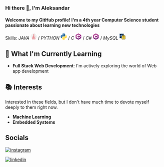 ### Hi there 👋, I'm Aleksandar
#### Welcome to my GitHub profile! I'm a 4th year Computer Science student passionate about learning new technologies 

 Skills: *JAVA* <img src="https://github.com/AleksandarDrljaca/AleksandarDrljaca/blob/main/java_919854.png" width="20" height="20" > / *PYTHON* <img src="https://github.com/AleksandarDrljaca/AleksandarDrljaca/blob/main/python_5968350.png" width="20" height="20" > / *C*  <img src="https://github.com/AleksandarDrljaca/AleksandarDrljaca/blob/main/c-sharp.png" width="20" height="20" > / *C#*  <img src="https://github.com/AleksandarDrljaca/AleksandarDrljaca/blob/main/c-sharp.png" width="20" height="20" > / *MySQL* <img src="https://github.com/AleksandarDrljaca/AleksandarDrljaca/blob/main/database-storage_2906274.png" width="20" height="20" >


## 🌱 What I'm Currently Learning

- **Full Stack Web Development**: I'm actively exploring the world of Web app development

## 📚 Interests
Interested in these fields, but I don't have much time to devote myself deeply to them right now.
- **Machine Learning**
- **Embedded Systems**

## Socials
[<img src='https://cdn.jsdelivr.net/npm/simple-icons@3.0.1/icons/instagram.svg' alt='instagram' height='40'>](https://www.instagram.com/drljaca_aleksandar/)  

[<img src='https://cdn.jsdelivr.net/npm/simple-icons@3.0.1/icons/linkedin.svg' alt='linkedin' height='40'>](https://www.linkedin.com/in/aleksandardrljaca/)  

